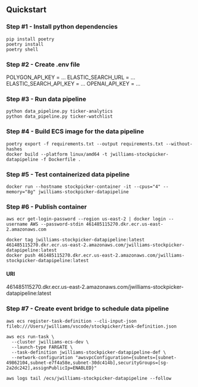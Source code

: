 ## Quickstart

### Step #1 - Install python dependencies
```
pip install poetry
poetry install
poetry shell
```

### Step #2 - Create .env file

POLYGON_API_KEY = ...
ELASTIC_SEARCH_URL = ...
ELASTIC_SEARCH_API_KEY = ...
OPENAI_API_KEY = ...

### Step #3 - Run data pipeline

```
python data_pipeline.py ticker-analytics
python data_pipeline.py ticker-watchlist
```

### Step #4 - Build ECS image for the data pipeline
```
poetry export -f requirements.txt --output requirements.txt --without-hashes
docker build --platform linux/amd64 -t jwilliams-stockpicker-datapipeline -f Dockerfile .
```

### Step #5 - Test containerized data pipeline
```
docker run --hostname stockpicker-container -it --cpus="4" --memory="8g" jwilliams-stockpicker-datapipeline 
```

### Step #6 - Publish container

```
aws ecr get-login-password --region us-east-2 | docker login --username AWS --password-stdin 461485115270.dkr.ecr.us-east-2.amazonaws.com

docker tag jwilliams-stockpicker-datapipeline:latest 461485115270.dkr.ecr.us-east-2.amazonaws.com/jwilliams-stockpicker-datapipeline:latest
docker push 461485115270.dkr.ecr.us-east-2.amazonaws.com/jwilliams-stockpicker-datapipeline:latest

```

#### URI
461485115270.dkr.ecr.us-east-2.amazonaws.com/jwilliams-stockpicker-datapipeline:latest

### Step #7 - Create event bridge to schedule data pipeline
```
aws ecs register-task-definition --cli-input-json fileb:///Users/jwilliams/vscode/stockpicker/task-definition.json

aws ecs run-task \
  --cluster jwilliams-ecs-dev \
  --launch-type FARGATE \
  --task-definition jwilliams-stockpicker-datapipeline-def \
  --network-configuration "awsvpcConfiguration={subnets=[subnet-49862104,subnet-e7f4a58e,subnet-30dc414b],securityGroups=[sg-2a2dc242],assignPublicIp=ENABLED}"
```

```
aws logs tail /ecs/jwilliams-stockpicker-datapipeline --follow
```